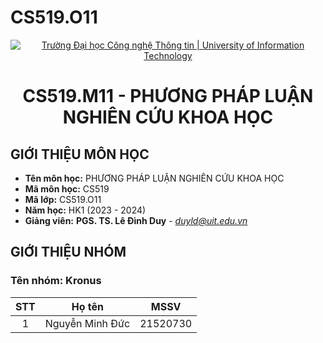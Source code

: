 # CS519.O11
<!-- Banner -->
<p align="center">
  <a href="https://www.uit.edu.vn/" title="Trường Đại học Công nghệ Thông tin" style="border: none;">
    <img src="https://i.imgur.com/WmMnSRt.png" alt="Trường Đại học Công nghệ Thông tin | University of Information Technology">
  </a>
</p>
<!-- Title -->
<h1 align="center"><b>CS519.M11 - PHƯƠNG PHÁP LUẬN NGHIÊN CỨU KHOA HỌC</b></h1>

## GIỚI THIỆU MÔN HỌC
* **Tên môn học:** PHƯƠNG PHÁP LUẬN NGHIÊN CỨU KHOA HỌC
* **Mã môn học:** CS519
* **Mã lớp:** CS519.O11
* **Năm học:** HK1 (2023 - 2024)
* **Giảng viên:** **PGS. TS. Lê Đình Duy** - *duyld@uit.edu.vn*

## GIỚI THIỆU NHÓM
### Tên nhóm: Kronus
| STT | Họ tên | MSSV |
| :---: | --- | --- |
| 1 | Nguyễn Minh Đức | 21520730 |
